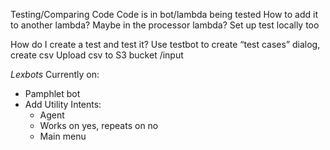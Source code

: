 Testing/Comparing Code
Code is in bot/lambda being tested
How to add it to another lambda? Maybe in the processor lambda?
Set up test locally too

How do I create a test and test it?
Use testbot to create “test cases” dialog, create csv
Upload csv to S3 bucket /input

_Lexbots_
Currently on:

- Pamphlet bot
- Add Utility Intents:
  - Agent
  - Works on yes, repeats on no
  - Main menu
